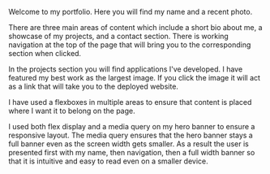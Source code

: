 Welcome to my portfolio. Here you will find my name and a recent photo.

There are three main areas of content which include a short bio about me, a showcase of my projects, and a contact section. There is working navigation at the top of the page that will bring you to the corresponding section when clicked.

In the projects section you will find applications I've developed. I have featured my best work as the largest image. If you click the image it will act as a link that will take you to the deployed website.

I have used a flexboxes in multiple areas to ensure that content is placed where I want it to belong on the page.

I used both flex display and a media query on my hero banner to ensure a responsive layout. The media query ensures that the hero banner stays a full banner even as the screen width gets smaller. As a result the user is presented first with my name, then navigation, then a full width banner so that it is intuitive and easy to read even on a smaller device.